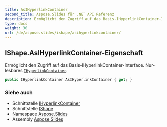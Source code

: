 ```yaml
---
title: AsIHyperlinkContainer
second_title: Aspose.Slides für .NET API Referenz
description: Ermöglicht den Zugriff auf das Basis-IHyperlinkContainer-Interface. Nur-lesbares IHyperlinkContaineraspose.slides/ihyperlinkcontainer.
type: docs
weight: 30
url: /de/aspose.slides/ishape/asihyperlinkcontainer/
---
```


## IShape.AsIHyperlinkContainer-Eigenschaft

Ermöglicht den Zugriff auf das Basis-IHyperlinkContainer-Interface. Nur-lesbares [`IHyperlinkContainer`](../../ihyperlinkcontainer).

```csharp
public IHyperlinkContainer AsIHyperlinkContainer { get; }
```

### Siehe auch

* Schnittstelle [IHyperlinkContainer](../../ihyperlinkcontainer)
* Schnittstelle [IShape](../../ishape)
* Namespace [Aspose.Slides](../../ishape)
* Assembly [Aspose.Slides](../../../)

<!-- DO NOT EDIT: generiert von xmldocmd für Aspose.Slides.dll -->